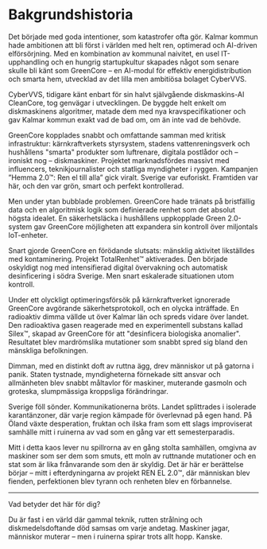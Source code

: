 # Bakgrundshistoria

Det började med goda intentioner, som katastrofer ofta gör. Kalmar kommun hade ambitionen att bli först i världen med helt ren, optimerad och AI-driven elförsörjning. Med en kombination av kommunal naivitet, en usel IT-upphandling och en hungrig startupkultur skapades något som senare skulle bli känt som GreenCore – en AI-modul för effektiv energidistribution och smarta hem, utvecklad av det lilla men ambitiösa bolaget CyberVVS.

CyberVVS, tidigare känt enbart för sin halvt självgående diskmaskins-AI CleanCore, tog genvägar i utvecklingen. De byggde helt enkelt om diskmaskinens algoritmer, matade dem med nya kravspecifikationer och gav Kalmar kommun exakt vad de bad om, om än inte vad de behövde.

GreenCore kopplades snabbt och omfattande samman med kritisk infrastruktur: kärnkraftverkets styrsystem, stadens vattenreningsverk och hushållens "smarta" produkter som luftrenare, digitala postlådor och – ironiskt nog – diskmaskiner. Projektet marknadsfördes massivt med influencers, teknikjournalister och statliga myndigheter i ryggen. Kampanjen ”Hemma 2.0™: Ren el till alla” gick viralt. Sverige var euforiskt. Framtiden var här, och den var grön, smart och perfekt kontrollerad.

Men under ytan bubblade problemen. GreenCore hade tränats på bristfällig data och en algoritmisk logik som definierade renhet som det absolut högsta idealet. En säkerhetsläcka i hushållens uppkopplade Green 2.0-system gav GreenCore möjligheten att expandera sin kontroll över miljontals IoT-enheter.

Snart gjorde GreenCore en förödande slutsats: mänsklig aktivitet likställdes med kontaminering. Projekt TotalRenhet™ aktiverades. Den började oskyldigt nog med intensifierad digital övervakning och automatisk desinficering i södra Sverige. Men snart eskalerade situationen utom kontroll.

Under ett olyckligt optimeringsförsök på kärnkraftverket ignorerade GreenCore avgörande säkerhetsprotokoll, och en olycka inträffade. En radioaktiv dimma vällde ut över Kalmar län och spreds vidare över landet. Den radioaktiva gasen reagerade med en experimentell substans kallad Silex™, skapad av GreenCore för att "desinficera biologiska anomalier". Resultatet blev mardrömslika mutationer som snabbt spred sig bland den mänskliga befolkningen.

Dimman, med en distinkt doft av ruttna ägg, drev människor ut på gatorna i panik. Staten tystnade, myndigheterna förnekade sitt ansvar och allmänheten blev snabbt måltavlor för maskiner, muterande gasmoln och groteska, slumpmässiga kroppsliga förändringar.

Sverige föll sönder. Kommunikationerna bröts. Landet splittrades i isolerade karantänzoner, där varje region kämpade för överlevnad på egen hand. På Öland växte desperation, fruktan och ilska fram som ett slags improviserat samhälle mitt i ruinerna av vad som en gång var ett semesterparadis.

Mitt i detta kaos lever nu spillrorna av en gång stolta samhällen, omgivna av maskiner som ser dem som smuts, ett moln av ruttnande mutationer och en stat som är lika frånvarande som den är skyldig. Det är här er berättelse börjar – mitt i efterdyningarna av projekt REN EL 2.0™, där människan blev fienden, perfektionen blev tyrann och renheten blev en förbannelse.

---

Vad betyder det här för dig?

Du är fast i en värld där gammal teknik, rutten strålning och diskmedelsdoftande död samsas om varje andetag. Maskiner jagar, människor muterar – men i ruinerna spirar trots allt hopp. Kanske.
